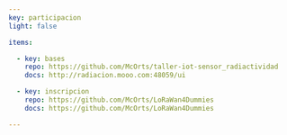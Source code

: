 ```yaml
---
key: participacion
light: false

items:

  - key: bases
    repo: https://github.com/McOrts/taller-iot-sensor_radiactividad
    docs: http://radiacion.mooo.com:48059/ui

  - key: inscripcion
    repo: https://github.com/McOrts/LoRaWan4Dummies
    docs: https://github.com/McOrts/LoRaWan4Dummies

---
```

